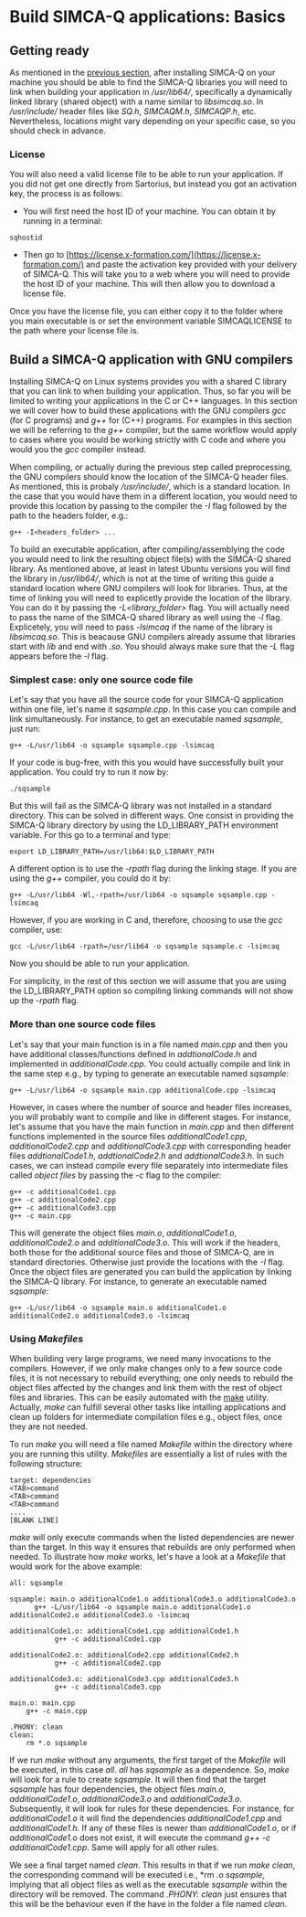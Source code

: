 # Build SIMCA-Q applications: Basics

## Getting ready

As mentioned in the [previous section](https://github.com/OEM-Sartorius-Data-Analytics/SIMCAQ-LINUX-GUIDE/blob/main/InstallSimcaQUbuntu.md), after installing SIMCA-Q on your machine you should be able to find the SIMCA-Q libraries you will need to link when building your application in */usr/lib64/*, specifically a dynamically linked library (shared object) with a name similar to *libsimcaq.so*. In */usr/include/* header files like *SQ.h*, *SIMCAQM.h*, *SIMCAQP.h*, etc. Nevertheless, locations might vary depending on your specific case, so you should check in advance.

### License

You will also need a valid license file to be able to run your application. If you did not get one directly from Sartorius, but instead you got an activation key, the process is as follows:

- You will first need the host ID of your machine. You can obtain it by running in a terminal:
```
sqhostid
```

- Then go to [https://license.x-formation.com/](https://license.x-formation.com/) and paste the activation key provided with your delivery of SIMCA-Q. This will take you to a web where you will need to provide the host ID of your machine. This will then allow you to download a license file.

Once you have the license file, you can either copy it to the folder where you main executable is or set the environment variable SIMCAQLICENSE to the path where your license file is.

## Build a SIMCA-Q application with GNU compilers

Installing SIMCA-Q on Linux systems provides you with a shared C library that you can link to when building your application. Thus, so far you will be limited to writing your applications in the C or C++ languages. In this section we will cover how to build these applications with the GNU compilers *gcc* (for C programs) and *g++* for (C++) programs. For examples in this section we will be referring to the *g++* compiler, but the same workflow would apply to cases where you would be working strictly with C code and where you would you the *gcc* compiler instead.

When compiling, or actually during the previous step called preprocessing, the GNU compilers should know the location of the SIMCA-Q header files. As mentioned, this is probaly */usr/include/*, which is a standard location. In the case that you would have them in a different location, you would need to provide this location by passing to the compiler the *-I* flag followed by the path to the headers folder, e.g.:
```
g++ -I<headers_folder> ...
```

To build an executable application, after compiling/assemblying the code you would need to link the resulting object file(s) with the SIMCA-Q shared library. As mentioned above, at least in latest Ubuntu versions you will find the library in */usr/lib64/*, which is not at the time of writing  this guide a standard location where GNU compilers will look for libraries. Thus, at the time of linking you will need to explicetly provide the location of the library. You can do it by passing the *-L<library_folder>* flag. You will actually need to pass the name of the SIMCA-Q shared library as well using the *-l* flag. Explicetely, you will need to pass *-lsimcaq* if the name of the library is *libsimcaq.so*. This is beacause GNU compilers already assume that libraries start with *lib* and end with *.so*. You should always make sure that the *-L* flag appears before the *-l* flag. 

### Simplest case: only one source code file

Let's say that you have all the source code for your SIMCA-Q application within one file, let's name it *sqsample.cpp*. In this case you can compile and link simultaneously. For instance, to get an executable named *sqsample*, just run:
```
g++ -L/usr/lib64 -o sqsample sqsample.cpp -lsimcaq
```

If your code is bug-free, with this you would have successfully built your application. You could try to run it now by:
```
./sqsample
```

But this will fail as the SIMCA-Q library was not installed in a standard directory. This can be solved in different ways. One consist in providing the SIMCA-Q library directory by using the LD_LIBRARY_PATH environment variable. For this go to a terminal and type:
```
export LD_LIBRARY_PATH=/usr/lib64:$LD_LIBRARY_PATH
```

A different option is to use the *-rpath* flag during the linking stage. If you are using the *g++* compiler, you could do it by:
```
g++ -L/usr/lib64 -Wl,-rpath=/usr/lib64 -o sqsample sqsample.cpp -lsimcaq
```

However, if you are working in C and, therefore, choosing to use the *gcc* compiler, use:
```
gcc -L/usr/lib64 -rpath=/usr/lib64 -o sqsample sqsample.c -lsimcaq
```

Now you should be able to run your application.

For simplicity, in the rest of this section we will assume that you are using the LD_LIBRARY_PATH option so compiling linking commands will not show up the *-rpath* flag.

### More than one source code files

Let's say that your main function is in a file named *main.cpp* and then you have additional classes/functions defined in *addtionalCode.h* and implemented in *additionalCode.cpp*. You could actually compile and link in the same step e.g., by typing to generate an executable named *sqsample*:
```
g++ -L/usr/lib64 -o sqsample main.cpp additionalCode.cpp -lsimcaq
```

However, in cases where the number of source and header files increases, you will probably want to compile and like in different stages. For instance, let's assume that you have the main function in *main.cpp* and then different functions implemented in the source files *additionalCode1.cpp*, *additionalCode2.cpp* and *additionalCode3.cpp* with corresponding header files *addtionalCode1.h*, *addtionalCode2.h* and *addtionalCode3.h*. In such cases, we can instead compile every file separately into intermediate files called *object files* by passing the *-c* flag to the compiler:
```
g++ -c additionalCode1.cpp
g++ -c additionalCode2.cpp
g++ -c additionalCode3.cpp
g++ -c main.cpp
```

This will generate the object files *main.o*, *additionalCode1.o*, *additionalCode2.o* and *additionalCode3.o*. This will work if the headers, both those for the additional source files and those of SIMCA-Q, are in standard directories. Otherwise just provide the locations with the *-I* flag. Once the object files are generated you can build the application by linking the SIMCA-Q library. For instance, to generate an executable named *sqsample*:
```
g++ -L/usr/lib64 -o sqsample main.o additionalCode1.o additionalCode2.o additionalCode3.o -lsimcaq
```

### Using *Makefiles*

When building very large programs, we need many invocations to the compilers. However, if we only make changes only to a few source code files, it is not necessary to rebuild everything; one only needs to rebuild the object files affected by the changes and link them with the rest of object files and libraries. This can be easily automated with the [make](https://www.gnu.org/software/make/manual/) utility. Actually, *make* can fulfill several other tasks like intalling applications and clean up folders for intermediate compilation files e.g., object files, once they are not needed.

To run *make* you will need a file named *Makefile* within the directory where you are running this utility. *Makefiles* are essentially a list of rules with the following structure:
```
target: dependencies
<TAB>command
<TAB>command
<TAB>command
....
[BLANK LINE]
```

*make* will only execute commands when the listed dependencies are newer than the target. In this way it ensures that rebuilds are only performed when needed. To illustrate how *make* works, let's have a look at a *Makefile* that would work for the above example:
```
all: sqsample

sqsample: main.o additionalCode1.o additionalCode3.o additionalCode3.o
	  g++ -L/usr/lib64 -o sqsample main.o additionalCode1.o additionalCode2.o additionalCode3.o -lsimcaq

additionalCode1.o: additionalCode1.cpp additionalCode1.h
		   g++ -c additionalCode1.cpp

additionalCode2.o: additionalCode2.cpp additionalCode2.h
		   g++ -c additionalCode2.cpp

additionalCode3.o: additionalCode3.cpp additionalCode3.h
		   g++ -c additionalCode3.cpp

main.o: main.cpp
	g++ -c main.cpp

.PHONY: clean
clean:
	rm *.o sqsample
```

If we run *make* without any arguments, the first target of the *Makefile* will be executed, in this case *all*. *all* has *sqsample* as a dependence. So, *make* will look for a rule to create *sqsample*. It will then find that the target *sqsample* has four dependencies, the object files *main.o*, *additionalCode1.o*, *additionalCode3.o* and *additionalCode3.o*. Subsequently, it will look for rules for these dependencies. For instance, for *additionalCode1.o* it will find the dependencies *additionalCode1.cpp* and *additionalCode1.h*. If any of these files is newer than *additionalCode1.o*, or if *additionalCode1.o* does not exist, it will execute the command *g++ -c additionalCode1.cpp*. Same will apply for all other rules.

We see a final target named *clean*. This results in that if we run *make clean*, the corresponding command will be executed i.e., *rm *.o sqsample*, implying that all object files as well as the executable *sqsample* within the directory will be removed. The command *.PHONY: clean* just ensures that this will be the behaviour even if the have in the folder a file named *clean*.



